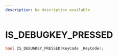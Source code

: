 ```yaml
---
description: No description available 
---
```


# IS_DEBUGKEY_PRESSED

```cpp
bool IS_DEBUGKEY_PRESSED(KeyCode _KeyCode);
```